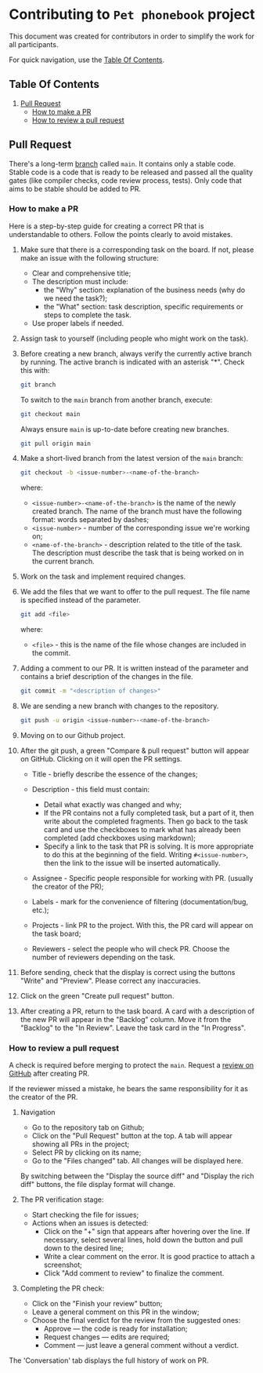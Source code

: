 # Contributing to `Pet phonebook` project

This document was created for contributors in order to simplify the work for all participants. 

For quick navigation, use the [Table Of Contents](#table-of-contents).

## Table Of Contents

1. [Pull Request](#pull-request)
    - [How to make a PR](#how-to-make-a-pr)
    - [How to review a pull request](#how-to-review-a-pull-request)


## Pull Request

There's a long-term [branch](https://git-scm.com/book/en/v2/Git-Branching-Branches-in-a-Nutshell) called `main`. It contains only a stable code. Stable code is a code that is ready to be released and passed all the quality gates (like compiler checks, code review process, tests). Only code that aims to be stable should be added to PR.

### How to make a PR

Here is a step-by-step guide for creating a correct PR that is understandable to others. Follow the points clearly to avoid mistakes.

1. Make sure that there is a corresponding task on the board. If not, please make an issue with the following structure:
    - Clear and comprehensive title;
    - The description must include:
        - the "Why" section: explanation of the business needs (why do we need the task?);
        - the "What" section: task description, specific requirements or steps to complete the task.
    - Use proper labels if needed.
1. Assign task to yourself (including people who might work on the task).
1. Before creating a new branch, always verify the currently active branch by running. The active branch is indicated with an asterisk "*". Check this with:
    ```bash
    git branch
    ```
    To switch to the `main` branch from another branch, execute:
    ```bash
    git checkout main
    ```
    Always ensure `main` is up-to-date before creating new branches.
    ```bash
    git pull origin main
    ```

1. Make a short-lived branch from the latest version of the `main` branch:
    ```bash
    git checkout -b <issue-number>-<name-of-the-branch>
    ```
    where:
    - `<issue-number>-<name-of-the-branch>` is the name of the newly created branch. The name of the branch must have the following format: words separated by dashes;
    - `<issue-number>` - number of the corresponding issue we're working on;
    - `<name-of-the-branch>` - description related to the title of the task. The description must describe the task that is being worked on in the current branch.
1. Work on the task and implement required changes.
1. We add the files that we want to offer to the pull request. The file name is specified instead of the <file> parameter.
    ```bash
    git add <file>
    ```
    where:
    - `<file>` - this is the name of the file whose changes are included in the commit.

1. Adding a comment to our PR. It is written instead of the <description of changes> parameter and contains a brief description of the changes in the file.
    ```bash
    git commit -m "<description of changes>"
    ```
    
1. We are sending a new branch with changes to the repository. 
    ```bash
    git push -u origin <issue-number>-<name-of-the-branch>
    ```

1. Moving on to our Github project.

1. After the git push, a green "Compare & pull request" button will appear on GitHub.
Clicking on it will open the PR settings.

    - Title - briefly describe the essence of the changes;
    - Description - this field must contain:
        - Detail what exactly was changed and why;
        - If the PR contains not a fully completed task, but a part of it, then write about the completed fragments. Then go back to the task card and use the checkboxes to mark what has already been completed (add checkboxes using markdown);
        - Specify a link to the task that PR is solving. It is more appropriate to do this at the beginning of the field. Writing `#<issue-number>`, then the link to the issue will be inserted automatically.

    - Assignee - Specific people responsible for working with PR. (usually the creator of the PR);
    - Labels - mark for the convenience of filtering (documentation/bug, etc.);
    - Projects - link PR to the project. With this, the PR card will appear on the task board;
    - Reviewers - select the people who will check PR. Choose the number of reviewers depending on the task.

1. Before sending, check that the display is correct using the buttons "Write" and "Preview". Please correct any inaccuracies.

1. Click on the green "Create pull request" button.

1. After creating a PR, return to the task board. A card with a description of the new PR will appear in the "Backlog" column. Move it from the "Backlog" to the "In Review". Leave the task card in the "In Progress".

### How to review a pull request

A check is required before merging to protect the `main`. Request a [review on GitHub](https://docs.github.com/en/pull-requests/collaborating-with-pull-requests/reviewing-changes-in-pull-requests/about-pull-request-reviews) after creating PR.

If the reviewer missed a mistake, he bears the same responsibility for it as the creator of the PR.

1. Navigation 
    - Go to the repository tab on Github;
    - Click on the "Pull Request" button at the top. A tab will appear showing all PRs in the project;
    - Select PR by clicking on its name;
    - Go to the "Files changed" tab. All changes will be displayed here.
    
    By switching between the "Display the source diff" and "Display the rich diff" buttons, the file display format will change.

1. The PR verification stage:
    - Start checking the file for issues;
    - Actions when an issues is detected: 
        - Click on the "+" sign that appears after hovering over the line. If necessary, select several lines, hold down the button and pull down to the desired line;
        - Write a clear comment on the error. It is good practice to attach a screenshot;
        - Click "Add comment to review" to finalize the comment.

1. Completing the PR check:
    - Click on the "Finish your review" button;
    - Leave a general comment on this PR in the window;
    - Choose the final verdict for the review from the suggested ones:
        - Approve — the code is ready for installation;
        - Request changes — edits are required;
        - Comment — just leave a general comment without a verdict.

The 'Conversation' tab displays the full history of work on PR.
